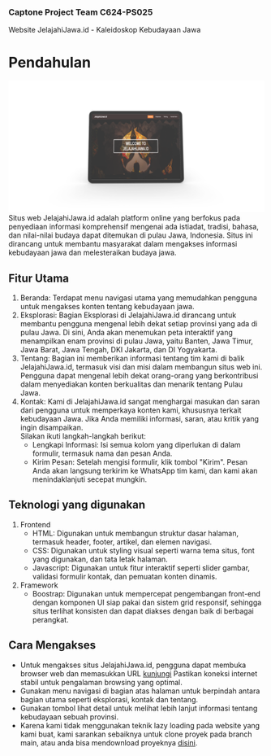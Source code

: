 ### Captone Project Team C624-PS025

Website JelajahiJawa.id - Kaleidoskop Kebudayaan Jawa
# Pendahulan
![Beranda JelajahiJawa](images/beranda1.png) <br>
Situs web JelajahiJawa.id adalah platform online yang berfokus pada penyediaan informasi komprehensif  mengenai ada istiadat, tradisi, bahasa, dan nilai-nilai budaya dapat ditemukan di pulau Jawa, Indonesia. Situs ini dirancang untuk membantu masyarakat dalam mengakses informasi kebudayaan jawa dan melesteraikan budaya jawa.
## Fitur Utama
1. 	Beranda:  Terdapat menu navigasi utama yang memudahkan pengguna untuk mengakses konten tentang kebudayaan jawa.
2. 	Eksplorasi: Bagian Eksplorasi di JelajahiJawa.id dirancang untuk membantu pengguna mengenal lebih dekat setiap provinsi yang ada di pulau Jawa. Di sini, Anda akan menemukan peta interaktif yang menampilkan enam provinsi di pulau Jawa, yaitu Banten, Jawa Timur, Jawa Barat, Jawa Tengah, DKI Jakarta, dan DI Yogyakarta.
3. Tentang: Bagian ini memberikan informasi tentang tim kami di balik JelajahiJawa.id, termasuk visi dan misi dalam membangun situs web ini. Pengguna dapat mengenal lebih dekat orang-orang yang berkontribusi dalam menyediakan konten berkualitas dan menarik tentang Pulau Jawa.
4. Kontak: Kami di JelajahiJawa.id sangat menghargai masukan dan saran dari pengguna untuk memperkaya konten kami, khususnya terkait kebudayaan Jawa. Jika Anda memiliki informasi, saran, atau kritik yang ingin disampaikan. <br> Silakan ikuti langkah-langkah berikut:<br>
   * Lengkapi Informasi: Isi semua kolom yang diperlukan di dalam formulir, termasuk nama dan pesan Anda.
   *  Kirim Pesan: Setelah mengisi formulir, klik tombol "Kirim". Pesan Anda akan langsung terkirim ke WhatsApp tim kami, dan kami akan menindaklanjuti secepat mungkin.

## Teknologi yang digunakan
1. Frontend
   - HTML: Digunakan untuk membangun struktur dasar halaman, termasuk header, footer, artikel, dan elemen navigasi.
   - CSS: Digunakan untuk styling visual seperti warna tema situs, font yang digunakan, dan tata letak halaman.
   - Javascript: Digunakan untuk fitur interaktif seperti slider gambar, validasi formulir kontak, dan pemuatan konten dinamis.
3. Framework
   -  Boostrap: Digunakan untuk mempercepat pengembangan front-end dengan komponen UI siap pakai dan sistem grid responsif, sehingga situs terlihat konsisten dan dapat diakses dengan baik di berbagai perangkat.

## Cara Mengakses
- Untuk mengakses situs JelajahiJawa.id, pengguna dapat membuka browser web dan memasukkan URL [kunjungi](https://jelajahijawa.000webhostapp.com/index.html) Pastikan koneksi internet stabil untuk pengalaman browsing yang optimal.
- Gunakan menu navigasi di bagian atas halaman untuk berpindah antara bagian utama seperti eksplorasi, kontak dan tentang.
- Gunakan tombol lihat detail untuk melihat lebih lanjut informasi tentang kebudayaan sebuah provinsi.
- Karena kami tidak menggunakan teknik lazy loading pada website yang kami buat, kami sarankan sebaiknya untuk clone proyek pada branch main, atau anda bisa mendownload proyeknya [disini](https://drive.google.com/drive/folders/12XazsDKlTM8onKsBFTNtABlAEJ7FCFrS?usp=sharing).
